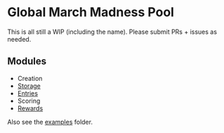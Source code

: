 # Global March Madness Pool

This is all still a WIP (including the name). Please submit PRs + issues as needed.

## Modules

- Creation
- [Storage](./storage/README.md)
- [Entries](./entries/README.md)
- Scoring
- [Rewards](./rewards/README.md)

Also see the [examples](./examples) folder.
